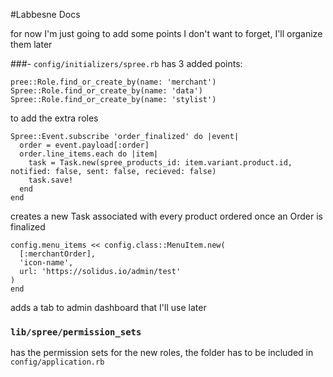 #Labbesne Docs

for now I'm just going to add some points I don't want to forget, I'll organize them later

###- `config/initializers/spree.rb` has 3 added points:

  ```
  pree::Role.find_or_create_by(name: 'merchant')
  Spree::Role.find_or_create_by(name: 'data')
  Spree::Role.find_or_create_by(name: 'stylist')

  ```

to add the extra roles

  ```
  Spree::Event.subscribe 'order_finalized' do |event|
    order = event.payload[:order]
    order.line_items.each do |item|
      task = Task.new(spree_products_id: item.variant.product.id, notified: false, sent: false, recieved: false)
      task.save!
    end
  end

  ```
creates a new Task associated with every product ordered once an Order is finalized

  ```
  config.menu_items << config.class::MenuItem.new(
    [:merchantOrder],
    'icon-name',
    url: 'https://solidus.io/admin/test'
  )
  end
  ```
adds a tab to admin dashboard that I'll use later

### `lib/spree/permission_sets`

has the permission sets for the new roles, the folder has to be included in `config/application.rb`
